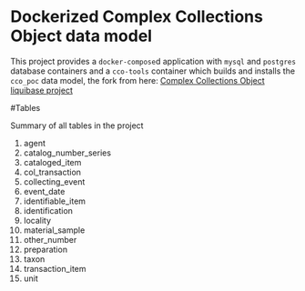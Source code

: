 Dockerized Complex Collections Object data model
================================================

This project provides a `docker-compose`d application with `mysql` and `postgres` database containers and a `cco-tools` container which builds and installs the `cco_poc` data model, the fork from here: [Complex Collections Object liquibase project](https://github.com/Inkimar/cco_poc)

#Tables

Summary of all tables in the project <p>

1. agent                 
2.  catalog_number_series 
3. cataloged_item        
4. col_transaction       
5. collecting_event      
6. event_date            
7. identifiable_item     
8. identification        
9. locality              
10. material_sample       
11. other_number          
12. preparation           
13. taxon                 
14. transaction_item      
15. unit
